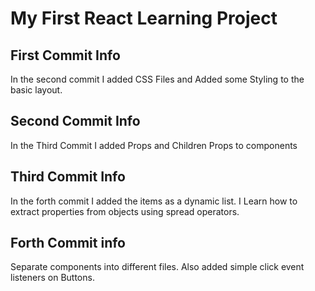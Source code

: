 # My First React Learning Project

## First Commit Info

In the second commit I added CSS Files and Added some Styling to the basic layout.

## Second Commit Info

In the Third Commit I added Props and Children Props to components

## Third Commit Info

In the forth commit I added the items as a dynamic list.
I Learn how to extract properties from objects using spread operators.

## Forth Commit info

Separate components into different files. Also added simple click event listeners on Buttons.
